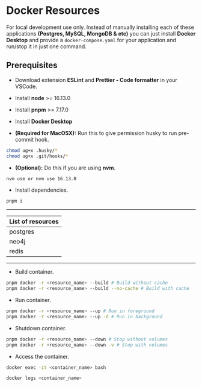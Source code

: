 # Docker Resources

For local development use only. Instead of manually installing each of these applications **(Postgres, MySQL, MongoDB & etc)** you can just install **Docker Desktop** and provide a `docker-compose.yaml` for your application and run/stop it in just one command.

## Prerequisites

- Download extension **ESLint** and **Prettier - Code formatter** in your VSCode.
- Install **node** >= 16.13.0
- Install **pnpm** >= 7.17.0
- Install **Docker Desktop**

- **(Required for MacOSX):** Run this to give permission husky to run pre-commit hook.

```bash
chmod ug+x .husky/*
chmod ug+x .git/hooks/*
```

- **(Optional):** Do this if you are using **nvm**.

```bash
nvm use or nvm use 16.13.0
```

- Install dependencies.

```bash
pnpm i
```

---

| List of resources |
| :---------------- |
| postgres          |
| neo4j             |
| redis             |

---

- Build container.

```bash
pnpm docker -r <resource_name> --build # Build without cache
pnpm docker -r <resource_name> --build --no-cache # Build with cache
```

- Run container.

```bash
pnpm docker -r <resource_name> --up # Run in foreground
pnpm docker -r <resource_name> --up -d # Run in background
```

- Shutdown container.

```bash
pnpm docker -r <resource_name> --down # Stop without volumes
pnpm docker -r <resource_name> --down -v # Stop with volumes
```

- Access the container.

```bash
docker exec -it <container_name> bash
```

```bash
docker logs <container_name>
```
